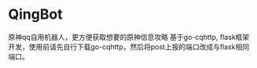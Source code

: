 # QingBot
原神qq自用机器人，更方便获取想要的原神信息攻略
基于go-cqhttp, flask框架开发，使用前请先自行下载go-cqhttp，然后将post上报的端口改成与flask相同端口。
